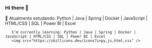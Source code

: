 ### Hi there 👋

🌱 Atualmente estudando: Python | Java | Spring | Docker | JavaScript | HTML/CSS | SQL | Power BI | Excel 

       I’m currently learning: Python | Java | Spring | Docker | JavaScript | HTML/CSS | SQL | Power BI | Excel
       <img src="https://skillicons.dev/icons?i=py,js,html,css" />
<!--
**PedroCarpe/PedroCarpe** is a ✨ _special_ ✨ repository because its `README.md` (this file) appears on your GitHub profile.
